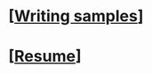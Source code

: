 # [[Writing samples](https://htmlpreview.github.io/?https://github.com/rayajose/writing-samples/blob/main/doc/out/webhelp-all/index.html)]

# [[Resume](https://github.com/rayajose/writing-samples/blob/main/rjose-resume.stw.pdf)]
 
